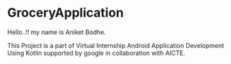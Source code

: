 # GroceryApplication

Hello..!! my name is Aniket Bodhe.

This Project is a part of Virtual Internship Android Application Development Using Kotlin supported by google in collaboration with AICTE.


